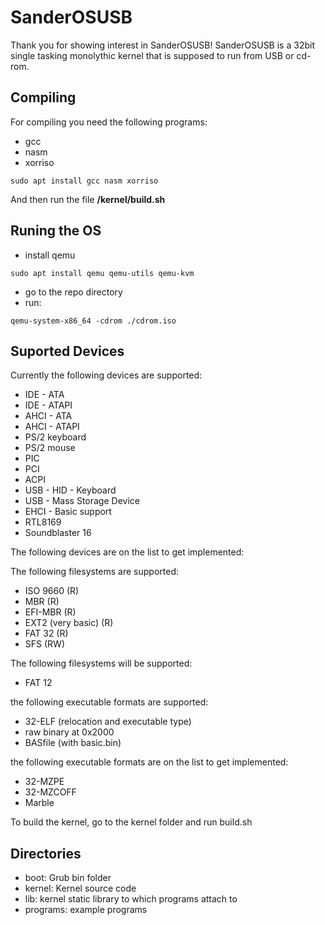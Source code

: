 # SanderOSUSB

Thank you for showing interest in SanderOSUSB!
SanderOSUSB is a 32bit single tasking monolythic kernel that is supposed to run from USB or cd-rom.

## Compiling
For compiling you need the following programs:
- gcc
- nasm
- xorriso

``` sudo apt install gcc nasm xorriso ```

And then run the file **/kernel/build.sh**

## Runing the OS
- install qemu

```sudo apt install qemu qemu-utils qemu-kvm```

- go to the repo directory
- run:

```qemu-system-x86_64 -cdrom ./cdrom.iso```

## Suported Devices
Currently the following devices are supported:
* IDE - ATA
* IDE - ATAPI
* AHCI - ATA
* AHCI - ATAPI
* PS/2 keyboard
* PS/2 mouse
* PIC
* PCI
* ACPI
* USB - HID - Keyboard
* USB - Mass Storage Device
* EHCI - Basic support
* RTL8169
* Soundblaster 16

The following devices are on the list to get implemented:

The following filesystems are supported:
* ISO 9660 (R)
* MBR (R)
* EFI-MBR (R)
* EXT2 (very basic) (R)
* FAT 32 (R)
* SFS (RW)

The following filesystems will be supported:
* FAT 12

the following executable formats are supported:
* 32-ELF (relocation and executable type)
* raw binary at 0x2000
* BASfile (with basic.bin)

the following executable formats are on the list to get implemented:
* 32-MZPE
* 32-MZCOFF
* Marble

To build the kernel, go to the kernel folder and run build.sh

## Directories
* boot: Grub bin folder
* kernel: Kernel source code
* lib: kernel static library to which programs attach to
* programs: example programs
